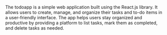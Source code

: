 The todoapp is a simple web application built using the React.js library. It allows users to create, manage, and organize their tasks and to-do items in a user-friendly interface. The app helps users stay organized and productive by providing a platform to list tasks, mark them as completed, and delete tasks as needed.
